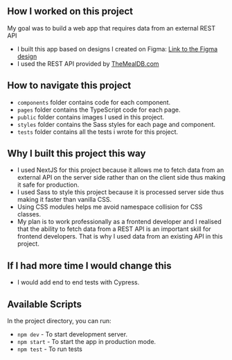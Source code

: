 ## How I worked on this project
My goal was to build a web app that requires data from an external REST API
* I built this app based on designs I created on Figma: [Link to the Figma design](https://www.figma.com/file/5895yc0eBRnEHSWlnovMcq/Banquet-App?node-id=0%3A1)
* I used the REST API provided by [TheMealDB.com](https://www.themealdb.com/api.php)

## How to navigate this project
* `components` folder contains code for each component.
* `pages` folder contains the TypeScript code for each page.
* `public` folder contains images I used in this project.
* `styles` folder contains the Sass styles for each page and component.
* `tests` folder contains all the tests i wrote for this project.  

## Why I built this project this way
* I used NextJS for this project because it allows me to fetch data from an external API on the server side rather than on the client side thus making it safe for production.
* I used Sass to style this project because it is processed server side thus making it faster than vanilla CSS.
* Using CSS modules helps me avoid namespace collision for CSS classes.
* My plan is to work professionally as a frontend developer and I realised that the ability to fetch data from a REST API is an important skill for frontend developers. That is why I used data from an existing API in this project.

## If I had more time I would change this
* I would add end to end tests with Cypress.


## Available Scripts
In the project directory, you can run:
* `npm dev` - To start development server.
* `npm start` - To start the app in production mode.
* `npm test` - To run tests

